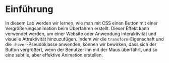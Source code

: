# Einführung

In diesem Lab werden wir lernen, wie man mit CSS einen Button mit einer Vergrößerungsanimation beim Überfahren erstellt. Dieser Effekt kann verwendet werden, um einer Website oder Anwendung Interaktivität und visuelle Attraktivität hinzuzufügen. Indem wir die `transform`-Eigenschaft und die `:hover`-Pseudoklasse anwenden, können wir bewirken, dass sich der Button vergrößert, wenn der Benutzer ihn mit der Maus überfährt, und so eine subtile, aber effektive Animation erstellen.
